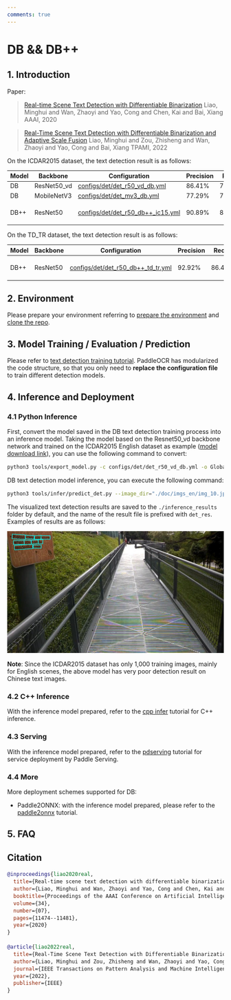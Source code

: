 ```yaml
---
comments: true
---
```


# DB && DB++

## 1. Introduction

Paper:
> [Real-time Scene Text Detection with Differentiable Binarization](https://arxiv.org/abs/1911.08947)
> Liao, Minghui and Wan, Zhaoyi and Yao, Cong and Chen, Kai and Bai, Xiang
> AAAI, 2020

> [Real-Time Scene Text Detection with Differentiable Binarization and Adaptive Scale Fusion](https://arxiv.org/abs/2202.10304)
> Liao, Minghui and Zou, Zhisheng and Wan, Zhaoyi and Yao, Cong and Bai, Xiang
> TPAMI, 2022

On the ICDAR2015 dataset, the text detection result is as follows:

|Model|Backbone|Configuration|Precision|Recall|Hmean|Download|
| --- | --- | --- | --- | --- | --- | --- |
|DB|ResNet50_vd|[configs/det/det_r50_vd_db.yml](../../configs/det/det_r50_vd_db.yml)|86.41%|78.72%|82.38%|[trained model](https://paddleocr.bj.bcebos.com/dygraph_v2.0/en/det_r50_vd_db_v2.0_train.tar)|
|DB|MobileNetV3|[configs/det/det_mv3_db.yml](../../configs/det/det_mv3_db.yml)|77.29%|73.08%|75.12%|[trained model](https://paddleocr.bj.bcebos.com/dygraph_v2.0/en/det_mv3_db_v2.0_train.tar)|
|DB++|ResNet50|[configs/det/det_r50_db++_ic15.yml](../../configs/det/det_r50_db++_ic15.yml)|90.89%|82.66%|86.58%|[pretrained model](https://paddleocr.bj.bcebos.com/dygraph_v2.1/en_det/ResNet50_dcn_asf_synthtext_pretrained.pdparams)/[trained model](https://paddleocr.bj.bcebos.com/dygraph_v2.1/en_det/det_r50_db%2B%2B_icdar15_train.tar)|

On the TD_TR dataset, the text detection result is as follows:

|Model|Backbone|Configuration|Precision|Recall|Hmean|Download|
| --- | --- | --- | --- | --- | --- | --- |
|DB++|ResNet50|[configs/det/det_r50_db++_td_tr.yml](../../configs/det/det_r50_db++_td_tr.yml)|92.92%|86.48%|89.58%|[pretrained model](https://paddleocr.bj.bcebos.com/dygraph_v2.1/en_det/ResNet50_dcn_asf_synthtext_pretrained.pdparams)/[trained model](https://paddleocr.bj.bcebos.com/dygraph_v2.1/en_det/det_r50_db%2B%2B_td_tr_train.tar)|

## 2. Environment

Please prepare your environment referring to [prepare the environment](../../ppocr/environment.en.md) and [clone the repo](../../ppocr/blog/clone.en.md).

## 3. Model Training / Evaluation / Prediction

Please refer to [text detection training tutorial](../../ppocr/model_train/detection.en.md). PaddleOCR has modularized the code structure, so that you only need to **replace the configuration file** to train different detection models.

## 4. Inference and Deployment

### 4.1 Python Inference

First, convert the model saved in the DB text detection training process into an inference model. Taking the model based on the Resnet50_vd backbone network and trained on the ICDAR2015 English dataset as example ([model download link](https://paddleocr.bj.bcebos.com/dygraph_v2.0/en/det_r50_vd_db_v2.0_train.tar)), you can use the following command to convert:

```bash linenums="1"
python3 tools/export_model.py -c configs/det/det_r50_vd_db.yml -o Global.pretrained_model=./det_r50_vd_db_v2.0_train/best_accuracy  Global.save_inference_dir=./inference/det_db
```

DB text detection model inference, you can execute the following command:

```bash linenums="1"
python3 tools/infer/predict_det.py --image_dir="./doc/imgs_en/img_10.jpg" --det_model_dir="./inference/det_db/"
```

The visualized text detection results are saved to the `./inference_results` folder by default, and the name of the result file is prefixed with `det_res`. Examples of results are as follows:

![img](./images/det_res_img_10_db.jpg)

**Note**: Since the ICDAR2015 dataset has only 1,000 training images, mainly for English scenes, the above model has very poor detection result on Chinese text images.

### 4.2 C++ Inference

With the inference model prepared, refer to the [cpp infer](../../ppocr/infer_deploy/cpp_infer.en.md) tutorial for C++ inference.

### 4.3 Serving

With the inference model prepared, refer to the [pdserving](../../ppocr/infer_deploy/paddle_server.en.md) tutorial for service deployment by Paddle Serving.

### 4.4 More

More deployment schemes supported for DB:

- Paddle2ONNX: with the inference model prepared, please refer to the [paddle2onnx](../../ppocr/infer_deploy/paddle2onnx.en.md) tutorial.

## 5. FAQ

## Citation

```bibtex
@inproceedings{liao2020real,
  title={Real-time scene text detection with differentiable binarization},
  author={Liao, Minghui and Wan, Zhaoyi and Yao, Cong and Chen, Kai and Bai, Xiang},
  booktitle={Proceedings of the AAAI Conference on Artificial Intelligence},
  volume={34},
  number={07},
  pages={11474--11481},
  year={2020}
}

@article{liao2022real,
  title={Real-Time Scene Text Detection with Differentiable Binarization and Adaptive Scale Fusion},
  author={Liao, Minghui and Zou, Zhisheng and Wan, Zhaoyi and Yao, Cong and Bai, Xiang},
  journal={IEEE Transactions on Pattern Analysis and Machine Intelligence},
  year={2022},
  publisher={IEEE}
}
```
